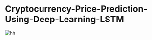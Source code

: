 # Cryptocurrency-Price-Prediction-Using-Deep-Learning-LSTM

![hh](https://user-images.githubusercontent.com/69224996/118344474-05093f00-b4e3-11eb-8e7d-e2f6f827b3a4.gif)
